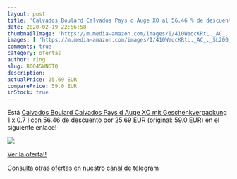 ```yaml
---
layout: post
title: 'Calvados Boulard Calvados Pays d Auge XO al 56.46 % de descuento'
date: 2020-02-19 22:56:58
thumbnailImage: 'https://m.media-amazon.com/images/I/410WeqcKRtL._AC_._SL200_.jpg'
images: [ 'https://m.media-amazon.com/images/I/410WeqcKRtL._AC_._SL200_.jpg' ]
comments: true
category: ofertas
author: ring
slug: B0045WNGTQ
description:
actualPrice: 25.69 EUR
comparePrice: 59.0 EUR
inStock: true
---
```


Está [Calvados Boulard Calvados Pays d Auge XO mit Geschenkverpackung  1 x 0.7 l ](https://www.amazon.com/dp/B0045WNGTQ/?tag=redken08-20) con 56.46 de descuento por 25.69 EUR (original: 59.0 EUR) en el siguiente enlace!

[![](https://m.media-amazon.com/images/I/410WeqcKRtL._AC_._SL200_.jpg)](https://www.amazon.com/dp/B0045WNGTQ/?tag=redken08-20)

[Ver la oferta!!](https://www.amazon.com/dp/B0045WNGTQ/?tag=redken08-20)

[Consulta otras ofertas en nuestro canal de telegram](https://t.me/s/ofertas25)
